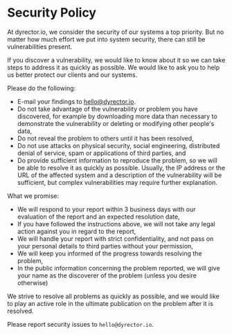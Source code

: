 # Security Policy

At dyrector.io, we consider the security of our systems a top priority. But no matter how much effort we put into system security, there can still be vulnerabilities present.

If you discover a vulnerability, we would like to know about it so we can take steps to address it as quickly as possible. We would like to ask you to help us better protect our clients and our systems.

Please do the following:

-   E-mail your findings to hello@dyrector.io.
-   Do not take advantage of the vulnerability or problem you have discovered, for example by downloading more data than necessary to demonstrate the vulnerability or deleting or modifying other people's data,
-   Do not reveal the problem to others until it has been resolved,
-   Do not use attacks on physical security, social engineering, distributed denial of service, spam or applications of third parties, and
-   Do provide sufficient information to reproduce the problem, so we will be able to resolve it as quickly as possible. Usually, the IP address or the URL of the affected system and a description of the vulnerability will be sufficient, but complex vulnerabilities may require further explanation.

What we promise:

-   We will respond to your report within 3 business days with our evaluation of the report and an expected resolution date,
-   If you have followed the instructions above, we will not take any legal action against you in regard to the report,
-   We will handle your report with strict confidentiality, and not pass on your personal details to third parties without your permission,
-   We will keep you informed of the progress towards resolving the problem,
-   In the public information concerning the problem reported, we will give your name as the discoverer of the problem (unless you desire otherwise)

We strive to resolve all problems as quickly as possible, and we would like to play an active role in the ultimate publication on the problem after it is resolved.

Please report security issues to `hello@dyrector.io`.
